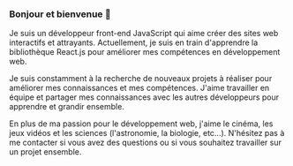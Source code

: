 ### Bonjour et bienvenue 👋
Je suis un développeur front-end JavaScript qui aime créer des sites web interactifs et attrayants. 
Actuellement, je suis en train d'apprendre la bibliothèque React.js pour améliorer mes compétences en développement web.

Je suis constamment à la recherche de nouveaux projets à réaliser pour améliorer mes connaissances et mes compétences. 
J'aime travailler en équipe et partager mes connaissances avec les autres développeurs pour apprendre et grandir ensemble.

En plus de ma passion pour le développement web, j'aime le cinéma, les jeux vidéos et les sciences (l'astronomie, la biologie, etc...). 
N'hésitez pas à me contacter si vous avez des questions ou si vous souhaitez travailler sur un projet ensemble.

<!--
**Peter-Binate/Peter-Binate** is a ✨ _special_ ✨ repository because its `README.md` (this file) appears on your GitHub profile.

